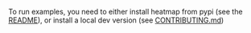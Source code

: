 To run examples, you need to either install heatmap from pypi (see the [README](../README.rst)), or install a local dev version (see [CONTRIBUTING.md](../CONTRIBUTING.md))